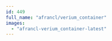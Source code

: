 ```yaml
---
id: 449
full_name: "afrancl/verium_container"
images: 
  - "afrancl-verium_container-latest"
---
```


